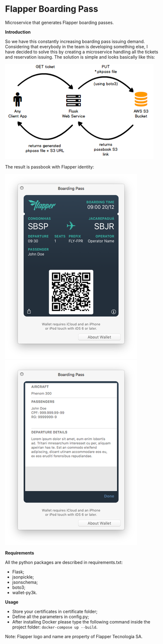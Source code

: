 # Flapper Boarding Pass
Microservice that generates Flapper boarding passes.

**Introduction**

So we have this constantly increasing boarding pass issuing demand.
Considering that everybody in the team is developing something else, I have
 decided to solve this by creating a microservice handling all the tickets
 and reservation issuing. The solution is simple and looks basically like this:
 
 ![Flapper Passbook Diagram](/readme_files/flapper_boarding_pass.png)
 
 The result is passbook with Flapper identity:
 
 ![Flapper Passbook Front](/readme_files/boarding_pass_front.png) ![Flapper Passbook Back](/readme_files/boarding_pass_back.png)
 
 **Requirements**
 
 All the python packages are described in requirements.txt:
 * Flask;
 * jsonpickle;
 * jsonschema;
 * boto3;
 * wallet-py3k.
 
 **Usage**
 
 - Store your certificates in certificate folder;
 - Define all the parameters in config.py;
 - After installing Docker please type the following command inside the project folder:
  `docker-compose up --build`.
  
  Note: Flapper logo and name are property of Flapper Tecnologia SA. 
